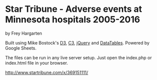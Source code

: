 Star Tribune - Adverse events at Minnesota hospitals 2005-2016
================

by Frey Hargarten

Built using Mike Bostock's [D3](https://github.com/mbostock/d3), [C3](https://github.com/masayuki0812/c3), [jQuery](https://github.com/jquery/jquery) and [DataTables](https://www.datatables.net/). Powered by Google Sheets.

The files can be run in any live server setup. Just open the index.php or index.html file in your browser.

http://www.startribune.com/x/369151111/
